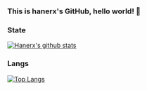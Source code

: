 ### This is hanerx's GitHub, hello world! 👋
### State
[![Hanerx's github stats](https://github-readme-stats.vercel.app/api?username=hanerx&count_private=true)](https://github.com/anuraghazra/github-readme-stats)
### Langs
[![Top Langs](https://github-readme-stats.vercel.app/api/top-langs/?username=hanerx&layout=compact)](https://github.com/anuraghazra/github-readme-stats)


<!--
**hanerx/hanerx** is a ✨ _special_ ✨ repository because its `README.md` (this file) appears on your GitHub profile.

Here are some ideas to get you started:

- 🔭 I’m currently working on ...
- 🌱 I’m currently learning ...
- 👯 I’m looking to collaborate on ...
- 🤔 I’m looking for help with ...
- 💬 Ask me about ...
- 📫 How to reach me: ...
- 😄 Pronouns: ...
- ⚡ Fun fact: ...
-->

